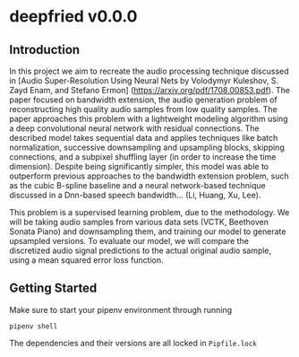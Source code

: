 # deepfried v0.0.0

## Introduction
In this project we aim to recreate the audio processing technique discussed in [Audio Super-Resolution Using Neural Nets by Volodymyr Kuleshov, S. Zayd Enam, and Stefano Ermon] (https://arxiv.org/pdf/1708.00853.pdf). The paper focused on bandwidth extension, the audio generation problem of reconstructing high quality audio samples from low quality samples. The paper approaches this problem with a lightweight modeling algorithm using a deep convolutional neural network with residual connections. The described model takes sequential data and applies techniques like batch normalization, successive downsampling and upsampling blocks, skipping connections, and a subpixel shuffling layer (in order to increase the time dimension). Despite being significantly simpler, this model was able to outperform previous approaches to the bandwidth extension problem, such as the cubic B-spline baseline and a neural network-based technique discussed in a Dnn-based speech bandwidth… (Li, Huang, Xu, Lee).


This problem is a supervised learning problem, due to the methodology. We will be taking audio samples from various data sets (VCTK, Beethoven Sonata Piano) and downsampling them, and training our model to generate upsampled versions. To evaluate our model, we will compare the discretized audio signal predictions to the actual original audio sample, using a mean squared error loss function.

## Getting Started

Make sure to start your pipenv environment through running
```
pipenv shell
```

The dependencies and their versions are all locked in `Pipfile.lock`
